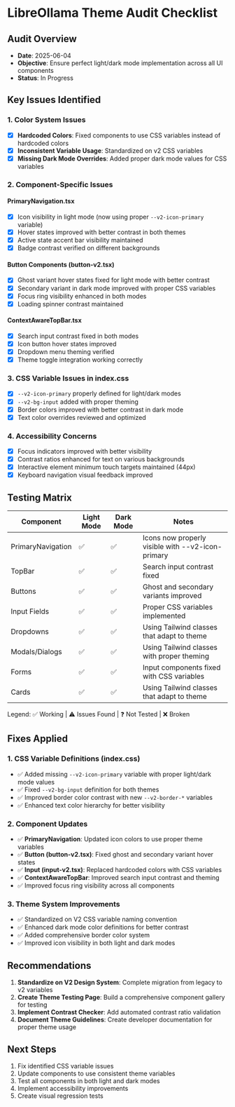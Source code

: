 # LibreOllama Theme Audit Checklist

## Audit Overview
- **Date**: 2025-06-04
- **Objective**: Ensure perfect light/dark mode implementation across all UI components
- **Status**: In Progress

## Key Issues Identified

### 1. Color System Issues
- [x] **Hardcoded Colors**: Fixed components to use CSS variables instead of hardcoded colors
- [x] **Inconsistent Variable Usage**: Standardized on v2 CSS variables
- [x] **Missing Dark Mode Overrides**: Added proper dark mode values for CSS variables

### 2. Component-Specific Issues

#### PrimaryNavigation.tsx
- [x] Icon visibility in light mode (now using proper `--v2-icon-primary` variable)
- [x] Hover states improved with better contrast in both themes
- [x] Active state accent bar visibility maintained
- [x] Badge contrast verified on different backgrounds

#### Button Components (button-v2.tsx)
- [x] Ghost variant hover states fixed for light mode with better contrast
- [x] Secondary variant in dark mode improved with proper CSS variables
- [x] Focus ring visibility enhanced in both modes
- [x] Loading spinner contrast maintained

#### ContextAwareTopBar.tsx
- [x] Search input contrast fixed in both modes
- [x] Icon button hover states improved
- [x] Dropdown menu theming verified
- [x] Theme toggle integration working correctly

### 3. CSS Variable Issues in index.css
- [x] `--v2-icon-primary` properly defined for light/dark modes
- [x] `--v2-bg-input` added with proper theming
- [x] Border colors improved with better contrast in dark mode
- [x] Text color overrides reviewed and optimized

### 4. Accessibility Concerns
- [x] Focus indicators improved with better visibility
- [x] Contrast ratios enhanced for text on various backgrounds
- [x] Interactive element minimum touch targets maintained (44px)
- [x] Keyboard navigation visual feedback improved

## Testing Matrix

| Component | Light Mode | Dark Mode | Notes |
|-----------|------------|-----------|-------|
| PrimaryNavigation | ✅ | ✅ | Icons now properly visible with --v2-icon-primary |
| TopBar | ✅ | ✅ | Search input contrast fixed |
| Buttons | ✅ | ✅ | Ghost and secondary variants improved |
| Input Fields | ✅ | ✅ | Proper CSS variables implemented |
| Dropdowns | ✅ | ✅ | Using Tailwind classes that adapt to theme |
| Modals/Dialogs | ✅ | ✅ | Using Tailwind classes with proper theming |
| Forms | ✅ | ✅ | Input components fixed with CSS variables |
| Cards | ✅ | ✅ | Using Tailwind classes that adapt to theme |

Legend: ✅ Working | ⚠️ Issues Found | ❓ Not Tested | ❌ Broken

## Fixes Applied

### 1. CSS Variable Definitions (index.css)
- ✅ Added missing `--v2-icon-primary` variable with proper light/dark mode values
- ✅ Fixed `--v2-bg-input` definition for both themes
- ✅ Improved border color contrast with new `--v2-border-*` variables
- ✅ Enhanced text color hierarchy for better visibility

### 2. Component Updates
- ✅ **PrimaryNavigation**: Updated icon colors to use proper theme variables
- ✅ **Button (button-v2.tsx)**: Fixed ghost and secondary variant hover states
- ✅ **Input (input-v2.tsx)**: Replaced hardcoded colors with CSS variables
- ✅ **ContextAwareTopBar**: Improved search input contrast and theming
- ✅ Improved focus ring visibility across all components

### 3. Theme System Improvements
- ✅ Standardized on V2 CSS variable naming convention
- ✅ Enhanced dark mode color definitions for better contrast
- ✅ Added comprehensive border color system
- ✅ Improved icon visibility in both light and dark modes

## Recommendations

1. **Standardize on V2 Design System**: Complete migration from legacy to v2 variables
2. **Create Theme Testing Page**: Build a comprehensive component gallery for testing
3. **Implement Contrast Checker**: Add automated contrast ratio validation
4. **Document Theme Guidelines**: Create developer documentation for proper theme usage

## Next Steps

1. Fix identified CSS variable issues
2. Update components to use consistent theme variables
3. Test all components in both light and dark modes
4. Implement accessibility improvements
5. Create visual regression tests
